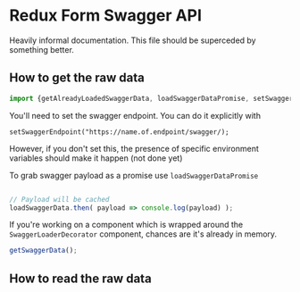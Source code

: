 # Redux Form Swagger API

Heavily informal documentation. This file should be superceded by something better.

## How to get the raw data

```js
import {getAlreadyLoadedSwaggerData, loadSwaggerDataPromise, setSwaggerEndpoint} from "./swaggerLoader";
```


You'll need to set the swagger endpoint. You can do it explicitly with

```
setSwaggerEndpoint("https://name.of.endpoint/swagger/);
```

However, if you don't set this, the presence of specific environment variables should make it happen (not done yet)


To grab swagger payload as a promise use `loadSwaggerDataPromise`

```js

// Payload will be cached
loadSwaggerData.then( payload => console.log(payload) );
```

If you're working on a component which is wrapped around the `SwaggerLoaderDecorator` component,
chances are it's already in memory.


```js
getSwaggerData();
```


## How to read the raw data


